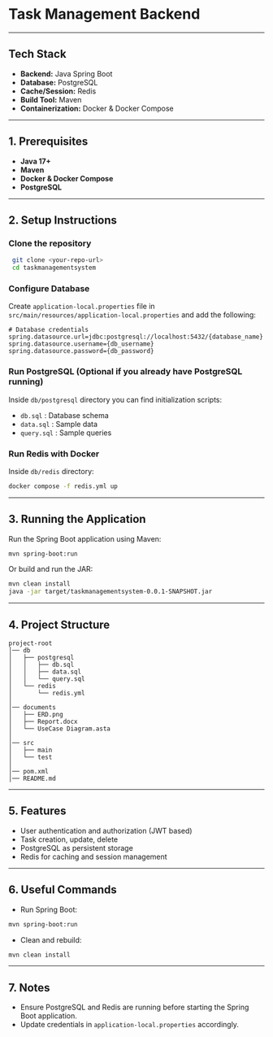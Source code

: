 # Task Management Backend

---

## Tech Stack

* **Backend:** Java Spring Boot
* **Database:** PostgreSQL
* **Cache/Session:** Redis
* **Build Tool:** Maven
* **Containerization:** Docker & Docker Compose

---

## 1. Prerequisites

* **Java 17+**
* **Maven**
* **Docker & Docker Compose**
* **PostgreSQL**

---

## 2. Setup Instructions

### Clone the repository

```bash
 git clone <your-repo-url>
 cd taskmanagementsystem
```

### Configure Database

Create `application-local.properties` file in `src/main/resources/application-local.properties` and add the following:

```properties
# Database credentials
spring.datasource.url=jdbc:postgresql://localhost:5432/{database_name}
spring.datasource.username={db_username}
spring.datasource.password={db_password}
```

### Run PostgreSQL (Optional if you already have PostgreSQL running)

Inside `db/postgresql` directory you can find initialization scripts:

* `db.sql` : Database schema
* `data.sql` : Sample data
* `query.sql` : Sample queries

### Run Redis with Docker

Inside `db/redis` directory:

```bash
docker compose -f redis.yml up
```

---

## 3. Running the Application

Run the Spring Boot application using Maven:

```bash
mvn spring-boot:run
```

Or build and run the JAR:

```bash
mvn clean install
java -jar target/taskmanagementsystem-0.0.1-SNAPSHOT.jar
```

---

## 4. Project Structure

```
project-root
│── db
│   ├── postgresql
│   │   ├── db.sql
│   │   ├── data.sql
│   │   └── query.sql
│   └── redis
│       └── redis.yml
│
│── documents
│   ├── ERD.png
│   ├── Report.docx
│   └── UseCase Diagram.asta
│
│── src
│   ├── main
│   └── test
│
│── pom.xml
│── README.md
```

---

## 5. Features

* User authentication and authorization (JWT based)
* Task creation, update, delete
* PostgreSQL as persistent storage
* Redis for caching and session management

---

## 6. Useful Commands

* Run Spring Boot:

```bash
mvn spring-boot:run
```

* Clean and rebuild:

```bash
mvn clean install
```

---

## 7. Notes

* Ensure PostgreSQL and Redis are running before starting the Spring Boot application.
* Update credentials in `application-local.properties` accordingly.
